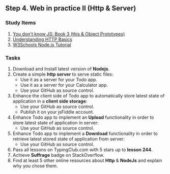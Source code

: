 ## Step 4. Web in practice II (Http & Server)


### Study Items  <!-- omit in toc -->

1. [You don't know JS: Book 3 (this & Object Prototypes)](https://github.com/getify/You-Dont-Know-JS/blob/1st-ed/this%20&%20object%20prototypes/README.md#you-dont-know-js-this--object-prototypes)
2. [Understanding HTTP Basics ](https://learn.onemonth.com/understanding-http-basics/)
3. [W3Schools Node.js Tutorial](https://www.w3schools.com/nodejs/default.asp)


### Tasks  <!-- omit in toc -->

1. Download and Install latest version of **Nodejs**.
2. Create a simple **http server** to serve static files:
   - Use it as a server for your Todo app.
   - Use it as a server for your Calculator app.
   - Use your GitHub as source control.
3. Enhance the client side of Todo app to automatically store latest state of application in a **client side storage**:
   - Use your GitHub as source control.
   - Publish it on your jsFiddle account.
4. Enhance Todo app to implement an **Upload** functionality in order to store latest state of application in server:
   - Use your GitHub as source control.
5. Enhance Todo app to implement a **Download** functionality in order to retrieve latest stored state of application from server:
   - Use your GitHub as source control.
6. Pass all lessons on TypingClub.com with 5 stars up to **lesson 244**.
7. Achieve **Suffrage** badge on StackOverflow.
8. Find at least 5 other online resources about **Http** & **NodeJs** and explain why you chose them.
